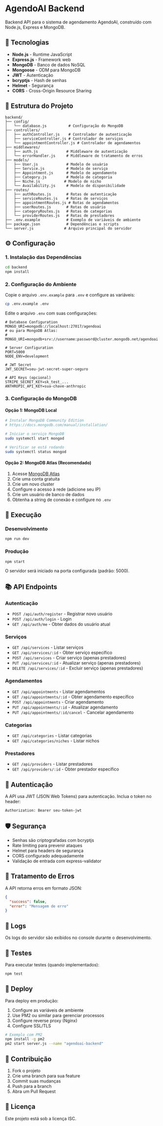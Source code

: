 # AgendoAI Backend

Backend API para o sistema de agendamento AgendoAI, construído com Node.js, Express e MongoDB.

## 🚀 Tecnologias

- **Node.js** - Runtime JavaScript
- **Express.js** - Framework web
- **MongoDB** - Banco de dados NoSQL
- **Mongoose** - ODM para MongoDB
- **JWT** - Autenticação
- **bcryptjs** - Hash de senhas
- **Helmet** - Segurança
- **CORS** - Cross-Origin Resource Sharing

## 📁 Estrutura do Projeto

```
backend/
├── config/
│   └── database.js          # Configuração do MongoDB
├── controllers/
│   ├── authController.js    # Controlador de autenticação
│   ├── serviceController.js # Controlador de serviços
│   └── appointmentController.js # Controlador de agendamentos
├── middlewares/
│   ├── auth.js             # Middleware de autenticação
│   └── errorHandler.js     # Middleware de tratamento de erros
├── models/
│   ├── User.js             # Modelo de usuário
│   ├── Service.js          # Modelo de serviço
│   ├── Appointment.js      # Modelo de agendamento
│   ├── Category.js         # Modelo de categoria
│   ├── Niche.js           # Modelo de nicho
│   └── Availability.js     # Modelo de disponibilidade
├── routes/
│   ├── authRoutes.js       # Rotas de autenticação
│   ├── serviceRoutes.js    # Rotas de serviços
│   ├── appointmentRoutes.js # Rotas de agendamentos
│   ├── userRoutes.js       # Rotas de usuário
│   ├── categoryRoutes.js   # Rotas de categorias
│   └── providerRoutes.js   # Rotas de prestadores
├── .env.example            # Exemplo de variáveis de ambiente
├── package.json            # Dependências e scripts
└── server.js              # Arquivo principal do servidor
```

## ⚙️ Configuração

### 1. Instalação das Dependências

```bash
cd backend
npm install
```

### 2. Configuração do Ambiente

Copie o arquivo `.env.example` para `.env` e configure as variáveis:

```bash
cp .env.example .env
```

Edite o arquivo `.env` com suas configurações:

```env
# Database Configuration
MONGO_URI=mongodb://localhost:27017/agendoai
# ou para MongoDB Atlas:
# MONGO_URI=mongodb+srv://username:password@cluster.mongodb.net/agendoai

# Server Configuration
PORT=5000
NODE_ENV=development

# JWT Secret
JWT_SECRET=seu-jwt-secret-super-seguro

# API Keys (opcional)
STRIPE_SECRET_KEY=sk_test_...
ANTHROPIC_API_KEY=sua-chave-anthropic
```

### 3. Configuração do MongoDB

#### Opção 1: MongoDB Local
```bash
# Instalar MongoDB Community Edition
# https://docs.mongodb.com/manual/installation/

# Iniciar o serviço MongoDB
sudo systemctl start mongod

# Verificar se está rodando
sudo systemctl status mongod
```

#### Opção 2: MongoDB Atlas (Recomendado)
1. Acesse [MongoDB Atlas](https://www.mongodb.com/cloud/atlas)
2. Crie uma conta gratuita
3. Crie um novo cluster
4. Configure o acesso à rede (adicione seu IP)
5. Crie um usuário de banco de dados
6. Obtenha a string de conexão e configure no `.env`

## 🚀 Execução

### Desenvolvimento
```bash
npm run dev
```

### Produção
```bash
npm start
```

O servidor será iniciado na porta configurada (padrão: 5000).

## 📚 API Endpoints

### Autenticação
- `POST /api/auth/register` - Registrar novo usuário
- `POST /api/auth/login` - Login
- `GET /api/auth/me` - Obter dados do usuário atual

### Serviços
- `GET /api/services` - Listar serviços
- `GET /api/services/:id` - Obter serviço específico
- `POST /api/services` - Criar serviço (apenas prestadores)
- `PUT /api/services/:id` - Atualizar serviço (apenas prestadores)
- `DELETE /api/services/:id` - Excluir serviço (apenas prestadores)

### Agendamentos
- `GET /api/appointments` - Listar agendamentos
- `GET /api/appointments/:id` - Obter agendamento específico
- `POST /api/appointments` - Criar agendamento
- `PUT /api/appointments/:id` - Atualizar agendamento
- `PUT /api/appointments/:id/cancel` - Cancelar agendamento

### Categorias
- `GET /api/categories` - Listar categorias
- `GET /api/categories/niches` - Listar nichos

### Prestadores
- `GET /api/providers` - Listar prestadores
- `GET /api/providers/:id` - Obter prestador específico

## 🔐 Autenticação

A API usa JWT (JSON Web Tokens) para autenticação. Inclua o token no header:

```
Authorization: Bearer seu-token-jwt
```

## 🛡️ Segurança

- Senhas são criptografadas com bcryptjs
- Rate limiting para prevenir ataques
- Helmet para headers de segurança
- CORS configurado adequadamente
- Validação de entrada com express-validator

## 🐛 Tratamento de Erros

A API retorna erros em formato JSON:

```json
{
  "success": false,
  "error": "Mensagem de erro"
}
```

## 📝 Logs

Os logs do servidor são exibidos no console durante o desenvolvimento.

## 🧪 Testes

Para executar testes (quando implementados):

```bash
npm test
```

## 🚀 Deploy

Para deploy em produção:

1. Configure as variáveis de ambiente
2. Use PM2 ou similar para gerenciar processos
3. Configure reverse proxy (Nginx)
4. Configure SSL/TLS

```bash
# Exemplo com PM2
npm install -g pm2
pm2 start server.js --name "agendoai-backend"
```

## 📖 Contribuição

1. Fork o projeto
2. Crie uma branch para sua feature
3. Commit suas mudanças
4. Push para a branch
5. Abra um Pull Request

## 📄 Licença

Este projeto está sob a licença ISC.